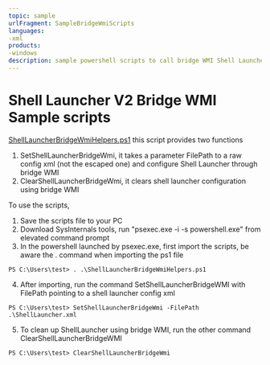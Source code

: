 ```yaml
--- 
topic: sample
urlFragment: SampleBridgeWmiScripts
languages:
-xml
products:
-windows
description: sample powershell scripts to call bridge WMI Shell Launcher node
---
```


# Shell Launcher V2 Bridge WMI Sample scripts

[ShellLauncherBridgeWmiHelpers.ps1](./ShellLauncherBridgeWmiHelpers.ps1) this script provides two functions
1. SetShellLauncherBridgeWmi, it takes a parameter FilePath to a raw config xml (not the escaped one) and configure Shell Launcher through bridge WMI 
2. ClearShellLauncherBridgeWmi, it clears shell launcher configuration using bridge WMI

To use the scripts,
1. Save the scripts file to your PC
2. Download SysInternals tools, run "psexec.exe -i -s powershell.exe" from elevated command prompt
3. In the powershell launched by psexec.exe, first import the scripts, be aware the . command when importing the ps1 file
```
PS C:\Users\test> . .\ShellLauncherBridgeWmiHelpers.ps1
```
4. After importing, run the command SetShellLauncherBridgeWMI with FilePath pointing to a shell launcher config xml
```
PS C:\Users\test> SetShellLauncherBridgeWmi -FilePath .\ShellLauncher.xml
```
5. To clean up ShellLauncher using bridge WMI, run the other command ClearShellLauncherBridgeWMI

```
PS C:\Users\test> ClearShellLauncherBridgeWmi
```
